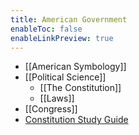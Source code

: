 ```yaml
---
title: American Government
enableToc: false
enableLinkPreview: true
---
```


- [[American Symbology]]
- [[Political Science]]
	- [[The Constitution]]
	- [[Laws]]
- [[Congress]]
- [Constitution Study Guide](notes/Spring%202023/American%20Government/Constitution%20Study%20Guide.md)
